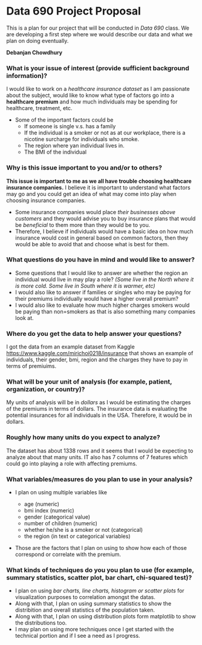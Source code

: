# Data 690 Project Proposal

This is a plan for our project that will be conducted in *Data 690* class. We are developing a first step where we would describe our data and what we plan on doing eventually.

**Debanjan Chowdhury**

### What is your issue of interest (provide sufficient background information)?

I would like to work on a *healthcare insurance dataset* as I am passionate about the subject, would like to know what type of factors go into a **healthcare premium** and how much individuals may be spending for healthcare, treatment, etc. 

- Some of the important factors could be
  - If someone is single v.s. has a family
  - If the individual is a smoker or not as at our workplace, there is a nicotine surcharge for individuals who smoke. 
  - The region where yan individual lives in.
  - The BMI of the individual

### Why is this issue important to you and/or to others?

**This issue is important to me as we all have trouble choosing healthcare insurance companies.** I believe it is important to understand what factors may go and you could get an idea of what may come into play when choosing insurance companies.
  - Some insurance companies would place *their businesses above customers* and they would advise you to buy insurance plans that would be *beneficial* to them more than they would be to you. 
  - Therefore, I believe if individuals would have a basic idea on how much insurance would cost in general based on common factors, then they would be able to avoid that and choose what is best for them.
  
### What questions do you have in mind and would like to answer?

- Some questions that I would like to answer are whether the region an individual would live in may play a role? *(Some live in the North where it is more cold. Some live in South where it is warmer, etc)*
- I would also like to answer if families or singles who may be paying for their premiums individually would have a higher overall premium?
- I would also like to evaluate how much higher charges smokers would be paying than non=smokers as that is also something many companies look at.

### Where do you get the data to help answer your questions?

I got the data from an example dataset from Kaggle https://www.kaggle.com/mirichoi0218/insurance that shows an example of individuals, their gender, bmi, region and the charges they have to pay in terms of premiuims. 

### What will be your unit of analysis (for example, patient, organization, or country)?

My units of analysis will be in *dollars* as I would be estimating the charges of the premiums in terms of dollars. The insurance data is evaluating the potential insurances for all individuals in the USA. Therefore, it would be in dollars. 

### Roughly how many units do you expect to analyze?

The dataset has about 1338 rows and it seems that I would be expecting to analyze about that many units. IT also has 7 columns of 7 features which could go into playing a role with affecting premiums.

### What variables/measures do you plan to use in your analysis?

- I plan on using multiple variables like 
  - age (numeric)
  - bmi index (numeric) 
  - gender (categorical value)
  - number of children (numeric)
  - whether he/she is a smoker or not (categorical) 
  - the region (in text or categorical variables)

- Those are the factors that I plan on using to show how each of those correspond or correlate with the premium.

### What kinds of techniques do you you plan to use (for example, summary statistics, scatter plot, bar chart, chi-squared test)?

- I plan on using *bar charts, line charts, histogram or scatter plots* for visualization purposes to correlation amongst the datas. 
- Along with that, I plan on using summary statistics to show the distribition and overall statistics of the population taken. 
- Along with that, I plan on using distribution plots form matplotlib to show the distributions too. 
- I may plan on using more techniques once I get started with the technical portion and if I see a need as I progress.



